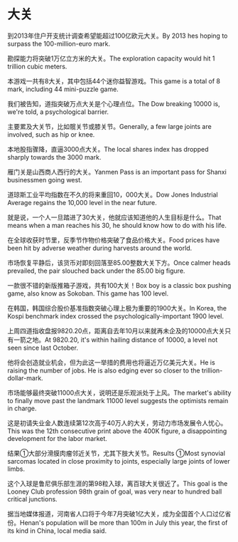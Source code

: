 # 大关

<p><span class="chinese">到2013年住户开支统计调查希望能超过100亿欧元大关。</span><span class="english">By 2013 hes hoping to surpass the 100-million-euro mark.</span></p>

<p><span class="chinese">勘探能力将突破1万亿立方米的大关。</span><span class="english">The exploration capacity would hit 1 trillion cubic meters.</span></p>

<p><span class="chinese">本游戏一共有8大关，其中包括44个迷你益智游戏。</span><span class="english">This game is a total of 8 mark, including 44 mini-puzzle game.</span></p>

<p><span class="chinese">我们被告知，道指突破万点大关是个心理点位。</span><span class="english">The Dow breaking 10000 is, we're told, a psychological barrier.</span></p>

<p><span class="chinese">主要累及大关节，比如髋关节或膝关节。</span><span class="english">Generally, a few large joints are involved, such as hip or knee.</span></p>

<p><span class="chinese">本地股指骤降，直逼3000点大关。</span><span class="english">The local shares index has dropped sharply towards the 3000 mark.</span></p>

<p><span class="chinese">雁门关是山西商人西行的大关。</span><span class="english">Yanmen Pass is an important pass for Shanxi businessmen going west.</span></p>

<p><span class="chinese">道琼斯工业平均指数在不久的将来重回10，000大关。</span><span class="english">Dow Jones Industrial Average regains the 10,000 level in the near future.</span></p>

<p><span class="chinese">就是说，一个人一旦踏进了30大关，他就应该知道他的人生目标是什么。</span><span class="english">That means when a man reaches his 30, he should know how to do with his life.</span></p>

<p><span class="chinese">在全球收获时节里，反季节作物价格突破了食品价格大关。</span><span class="english">Food prices have been hit by adverse weather during harvests around the world.</span></p>

<p><span class="chinese">市场恢复平静后，该货币对即刻回落至85.00整数大关下方。</span><span class="english">Once calmer heads prevailed, the pair slouched back under the 85.00 big figure.</span></p>

<p><span class="chinese">一款很不错的新版推箱子游戏，共有100大关！</span><span class="english">Box boy is a classic box pushing game, also know as Sokoban. This game has 100 level.</span></p>

<p><span class="chinese">在韩国，韩国综合股价基准指数突破心理上极为重要的1900大关。</span><span class="english">In Korea, the Kospi benchmark index crossed the psychologically-important 1900 level.</span></p>

<p><span class="chinese">上周四道指收盘报9820.20点，距离自去年10月以来就再未企及的10000点大关只有一箭之地。</span><span class="english">At 9820.20, it's within hailing distance of 10000, a level not seen since last October.</span></p>

<p><span class="chinese">他将会创造就业机会，但为此这一举措的费用也将逼近万亿美元大关。</span><span class="english">He is raising the number of jobs. He is also edging ever so closer to the trillion-dollar-mark.</span></p>

<p><span class="chinese">市场能够最终突破11000点大关，说明还是乐观派处于上风。</span><span class="english">The market's ability to finally move past the landmark 11000 level suggests the optimists remain in charge.</span></p>

<p><span class="chinese">这是初请失业金人数连续第12次高于40万人的大关，劳动力市场发展令人忧心。</span><span class="english">This was the 12th consecutive print above the 400K figure, a disappointing development for the labor market.</span></p>

<p><span class="chinese">结果①大部分滑膜肉瘤邻近关节，尤其下肢大关节。</span><span class="english">Results ①Most synovial sarcomas located in close proximity to joints, especially large joints of lower limbs.</span></p>

<p><span class="chinese">这个入球是鲁尼俱乐部生涯的第98粒入球，离百球大关很近了。</span><span class="english">This goal is the Looney Club profession 98th grain of goal, was very near to hundred ball critical junctions.</span></p>

<p><span class="chinese">据当地媒体报道，河南省人口将于今年7月突破1亿大关，成为全国首个人口过亿省份。</span><span class="english">Henan's population will be more than 100m in July this year, the first of its kind in China, local media said.</span></p>

